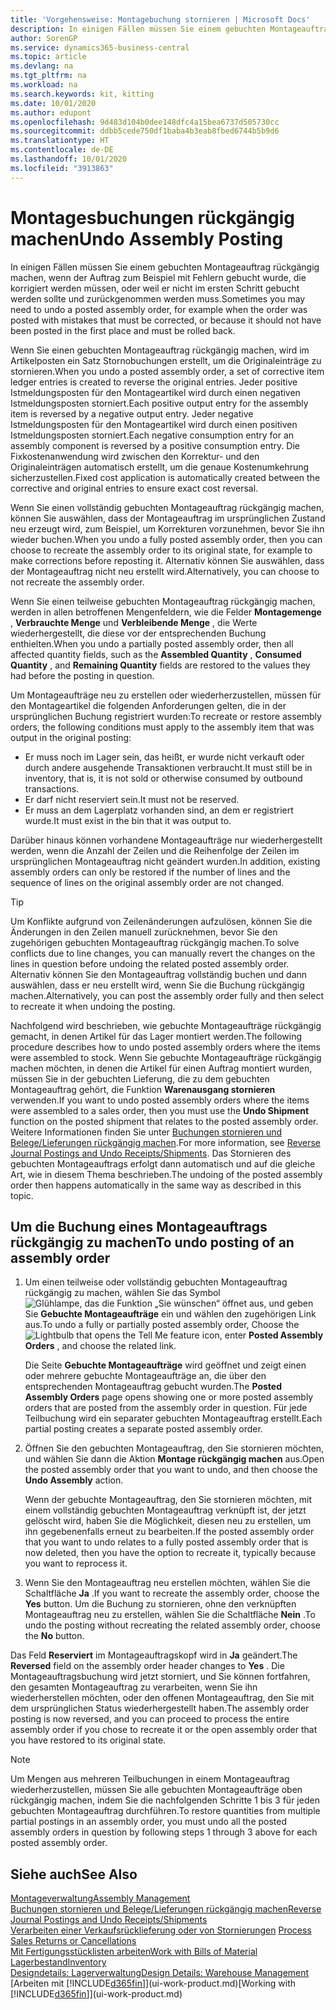 ```yaml
---
title: 'Vorgehensweise: Montagebuchung stornieren | Microsoft Docs'
description: In einigen Fällen müssen Sie einem gebuchten Montageauftrag rückgängig machen, wenn der Auftrag zum Beispiel mit Fehlern gebucht wurde, die korrigiert werden müssen, oder weil er nicht im ersten Schritt gebucht werden sollte und zurückgenommen werden muss.
author: SorenGP
ms.service: dynamics365-business-central
ms.topic: article
ms.devlang: na
ms.tgt_pltfrm: na
ms.workload: na
ms.search.keywords: kit, kitting
ms.date: 10/01/2020
ms.author: edupont
ms.openlocfilehash: 9d483d104b0dee148dfc4a15bea6737d505730cc
ms.sourcegitcommit: ddbb5cede750df1baba4b3eab8fbed6744b5b9d6
ms.translationtype: HT
ms.contentlocale: de-DE
ms.lasthandoff: 10/01/2020
ms.locfileid: "3913863"
---
```

# <a name="undo-assembly-posting"></a><span data-ttu-id="d33b1-103">Montagesbuchungen rückgängig machen</span><span class="sxs-lookup"><span data-stu-id="d33b1-103">Undo Assembly Posting</span></span>
<span data-ttu-id="d33b1-104">In einigen Fällen müssen Sie einem gebuchten Montageauftrag rückgängig machen, wenn der Auftrag zum Beispiel mit Fehlern gebucht wurde, die korrigiert werden müssen, oder weil er nicht im ersten Schritt gebucht werden sollte und zurückgenommen werden muss.</span><span class="sxs-lookup"><span data-stu-id="d33b1-104">Sometimes you may need to undo a posted assembly order, for example when the order was posted with mistakes that must be corrected, or because it should not have been posted in the first place and must be rolled back.</span></span>

<span data-ttu-id="d33b1-105">Wenn Sie einen gebuchten Montageauftrag rückgängig machen, wird im Artikelposten ein Satz Stornobuchungen erstellt, um die Originaleinträge zu stornieren.</span><span class="sxs-lookup"><span data-stu-id="d33b1-105">When you undo a posted assembly order, a set of corrective item ledger entries is created to reverse the original entries.</span></span> <span data-ttu-id="d33b1-106">Jeder positive Istmeldungsposten für den Montageartikel wird durch einen negativen Istmeldungsposten storniert.</span><span class="sxs-lookup"><span data-stu-id="d33b1-106">Each positive output entry for the assembly item is reversed by a negative output entry.</span></span> <span data-ttu-id="d33b1-107">Jeder negative Istmeldungsposten für den Montageartikel wird durch einen positiven Istmeldungsposten storniert.</span><span class="sxs-lookup"><span data-stu-id="d33b1-107">Each negative consumption entry for an assembly component is reversed by a positive consumption entry.</span></span> <span data-ttu-id="d33b1-108">Die Fixkostenanwendung wird zwischen den Korrektur- und den Originaleinträgen automatisch erstellt, um die genaue Kostenumkehrung sicherzustellen.</span><span class="sxs-lookup"><span data-stu-id="d33b1-108">Fixed cost application is automatically created between the corrective and original entries to ensure exact cost reversal.</span></span>  

<span data-ttu-id="d33b1-109">Wenn Sie einen vollständig gebuchten Montageauftrag rückgängig machen, können Sie auswählen, dass der Montageauftrag im ursprünglichen Zustand neu erzeugt wird, zum Beispiel, um Korrekturen vorzunehmen, bevor Sie ihn wieder buchen.</span><span class="sxs-lookup"><span data-stu-id="d33b1-109">When you undo a fully posted assembly order, then you can choose to recreate the assembly order to its original state, for example to make corrections before reposting it.</span></span> <span data-ttu-id="d33b1-110">Alternativ können Sie auswählen, dass der Montageauftrag nicht neu erstellt wird.</span><span class="sxs-lookup"><span data-stu-id="d33b1-110">Alternatively, you can choose to not recreate the assembly order.</span></span>  

<span data-ttu-id="d33b1-111">Wenn Sie einen teilweise gebuchten Montageauftrag rückgängig machen, werden in allen betroffenen Mengenfeldern, wie die Felder **Montagemenge** , **Verbrauchte Menge** und **Verbleibende Menge** , die Werte wiederhergestellt, die diese vor der entsprechenden Buchung enthielten.</span><span class="sxs-lookup"><span data-stu-id="d33b1-111">When you undo a partially posted assembly order, then all affected quantity fields, such as the **Assembled Quantity** , **Consumed Quantity** , and **Remaining Quantity** fields are restored to the values they had before the posting in question.</span></span>  

<span data-ttu-id="d33b1-112">Um Montageaufträge neu zu erstellen oder wiederherzustellen, müssen für den Montageartikel die folgenden Anforderungen gelten, die in der ursprünglichen Buchung registriert wurden:</span><span class="sxs-lookup"><span data-stu-id="d33b1-112">To recreate or restore assembly orders, the following conditions must apply to the assembly item that was output in the original posting:</span></span>  

-   <span data-ttu-id="d33b1-113">Er muss noch im Lager sein, das heißt, er wurde nicht verkauft oder durch andere ausgehende Transaktionen verbraucht.</span><span class="sxs-lookup"><span data-stu-id="d33b1-113">It must still be in inventory, that is, it is not sold or otherwise consumed by outbound transactions.</span></span>  
-   <span data-ttu-id="d33b1-114">Er darf nicht reserviert sein.</span><span class="sxs-lookup"><span data-stu-id="d33b1-114">It must not be reserved.</span></span>  
-   <span data-ttu-id="d33b1-115">Er muss an dem Lagerplatz vorhanden sind, an dem er registriert wurde.</span><span class="sxs-lookup"><span data-stu-id="d33b1-115">It must exist in the bin that it was output to.</span></span>  

<span data-ttu-id="d33b1-116">Darüber hinaus können vorhandene Montageaufträge nur wiederhergestellt werden, wenn die Anzahl der Zeilen und die Reihenfolge der Zeilen im ursprünglichen Montageauftrag nicht geändert wurden.</span><span class="sxs-lookup"><span data-stu-id="d33b1-116">In addition, existing assembly orders can only be restored if the number of lines and the sequence of lines on the original assembly order are not changed.</span></span>  

> [!TIP]  
>  <span data-ttu-id="d33b1-117">Um Konflikte aufgrund von Zeilenänderungen aufzulösen, können Sie die Änderungen in den Zeilen manuell zurücknehmen, bevor Sie den zugehörigen gebuchten Montageauftrag rückgängig machen.</span><span class="sxs-lookup"><span data-stu-id="d33b1-117">To solve conflicts due to line changes, you can manually revert the changes on the lines in question before undoing the related posted assembly order.</span></span> <span data-ttu-id="d33b1-118">Alternativ können Sie den Montageauftrag vollständig buchen und dann auswählen, dass er neu erstellt wird, wenn Sie die Buchung rückgängig machen.</span><span class="sxs-lookup"><span data-stu-id="d33b1-118">Alternatively, you can post the assembly order fully and then select to recreate it when undoing the posting.</span></span>  

<span data-ttu-id="d33b1-119">Nachfolgend wird beschrieben, wie gebuchte Montageaufträge rückgängig gemacht, in denen Artikel für das Lager montiert werden.</span><span class="sxs-lookup"><span data-stu-id="d33b1-119">The following procedure describes how to undo posted assembly orders where the items were assembled to stock.</span></span> <span data-ttu-id="d33b1-120">Wenn Sie gebuchte Montageaufträge rückgängig machen möchten, in denen die Artikel für einen Auftrag montiert wurden, müssen Sie in der gebuchten Lieferung, die zu dem gebuchten Montageauftrag gehört, die Funktion **Warenausgang stornieren** verwenden.</span><span class="sxs-lookup"><span data-stu-id="d33b1-120">If you want to undo posted assembly orders where the items were assembled to a sales order, then you must use the **Undo Shipment** function on the posted shipment that relates to the posted assembly order.</span></span> <span data-ttu-id="d33b1-121">Weitere Informationen finden Sie unter [Buchungen stornieren und Belege/Lieferungen rückgängig machen](finance-how-reverse-journal-posting.md).</span><span class="sxs-lookup"><span data-stu-id="d33b1-121">For more information, see [Reverse Journal Postings and Undo Receipts/Shipments](finance-how-reverse-journal-posting.md).</span></span> <span data-ttu-id="d33b1-122">Das Stornieren des gebuchten Montageauftrags erfolgt dann automatisch und auf die gleiche Art, wie in diesem Thema beschrieben.</span><span class="sxs-lookup"><span data-stu-id="d33b1-122">The undoing of the posted assembly order then happens automatically in the same way as described in this topic.</span></span>  

## <a name="to-undo-posting-of-an-assembly-order"></a><span data-ttu-id="d33b1-123">Um die Buchung eines Montageauftrags rückgängig zu machen</span><span class="sxs-lookup"><span data-stu-id="d33b1-123">To undo posting of an assembly order</span></span>  
1.  <span data-ttu-id="d33b1-124">Um einen teilweise oder vollständig gebuchten Montageauftrag rückgängig zu machen, wählen Sie das Symbol ![Glühlampe, das die Funktion „Sie wünschen“ öffnet](media/ui-search/search_small.png "Was möchten Sie tun?") aus, und geben Sie **Gebuchte Montageaufträge** ein und wählen den zugehörigen Link aus.</span><span class="sxs-lookup"><span data-stu-id="d33b1-124">To undo a fully or partially posted assembly order, Choose the ![Lightbulb that opens the Tell Me feature](media/ui-search/search_small.png "Tell me what you want to do") icon, enter **Posted Assembly Orders** , and choose the related link.</span></span>  

    <span data-ttu-id="d33b1-125">Die Seite **Gebuchte Montageaufträge** wird geöffnet und zeigt einen oder mehrere gebuchte Montageaufträge an, die über den entsprechenden Montageauftrag gebucht wurden.</span><span class="sxs-lookup"><span data-stu-id="d33b1-125">The **Posted Assembly Orders** page opens showing one or more posted assembly orders that are posted from the assembly order in question.</span></span> <span data-ttu-id="d33b1-126">Für jede Teilbuchung wird ein separater gebuchten Montageauftrag erstellt.</span><span class="sxs-lookup"><span data-stu-id="d33b1-126">Each partial posting creates a separate posted assembly order.</span></span>  
2.  <span data-ttu-id="d33b1-127">Öffnen Sie den gebuchten Montageauftrag, den Sie stornieren möchten, und wählen Sie dann die Aktion **Montage rückgängig machen** aus.</span><span class="sxs-lookup"><span data-stu-id="d33b1-127">Open the posted assembly order that you want to undo, and then choose the **Undo Assembly** action.</span></span>  

    <span data-ttu-id="d33b1-128">Wenn der gebuchte Montageauftrag, den Sie stornieren möchten, mit einem vollständig gebuchten Montageauftrag verknüpft ist, der jetzt gelöscht wird, haben Sie die Möglichkeit, diesen neu zu erstellen, um ihn gegebenenfalls erneut zu bearbeiten.</span><span class="sxs-lookup"><span data-stu-id="d33b1-128">If the posted assembly order that you want to undo relates to a fully posted assembly order that is now deleted, then you have the option to recreate it, typically because you want to reprocess it.</span></span>  
3.  <span data-ttu-id="d33b1-129">Wenn Sie den Montageauftrag neu erstellen möchten, wählen Sie die Schaltfläche **Ja** .</span><span class="sxs-lookup"><span data-stu-id="d33b1-129">If you want to recreate the assembly order, choose the **Yes** button.</span></span> <span data-ttu-id="d33b1-130">Um die Buchung zu stornieren, ohne den verknüpften Montageauftrag neu zu erstellen, wählen Sie die Schaltfläche **Nein** .</span><span class="sxs-lookup"><span data-stu-id="d33b1-130">To undo the posting without recreating the related assembly order, choose the **No** button.</span></span>  

<span data-ttu-id="d33b1-131">Das Feld **Reserviert** im Montageauftragskopf wird in **Ja** geändert.</span><span class="sxs-lookup"><span data-stu-id="d33b1-131">The **Reversed** field on the assembly order header changes to **Yes** .</span></span> <span data-ttu-id="d33b1-132">Die Montageauftragsbuchung wird jetzt storniert, und Sie können fortfahren, den gesamten Montageauftrag zu verarbeiten, wenn Sie ihn wiederherstellen möchten, oder den offenen Montageauftrag, den Sie mit dem ursprünglichen Status wiederhergestellt haben.</span><span class="sxs-lookup"><span data-stu-id="d33b1-132">The assembly order posting is now reversed, and you can proceed to process the entire assembly order if you chose to recreate it or the open assembly order that you have restored to its original state.</span></span>  

> [!NOTE]  
>  <span data-ttu-id="d33b1-133">Um Mengen aus mehreren Teilbuchungen in einem Montageauftrag wiederherzustellen, müssen Sie alle gebuchten Montageaufträge oben rückgängig machen, indem Sie die nachfolgenden Schritte 1 bis 3 für jeden gebuchten Montageauftrag durchführen.</span><span class="sxs-lookup"><span data-stu-id="d33b1-133">To restore quantities from multiple partial postings in an assembly order, you must undo all the posted assembly orders in question by following steps 1 through 3 above for each posted assembly order.</span></span>  

## <a name="see-also"></a><span data-ttu-id="d33b1-134">Siehe auch</span><span class="sxs-lookup"><span data-stu-id="d33b1-134">See Also</span></span>  
[<span data-ttu-id="d33b1-135">Montageverwaltung</span><span class="sxs-lookup"><span data-stu-id="d33b1-135">Assembly Management</span></span>](assembly-assemble-items.md)  
[<span data-ttu-id="d33b1-136">Buchungen stornieren und Belege/Lieferungen rückgängig machen</span><span class="sxs-lookup"><span data-stu-id="d33b1-136">Reverse Journal Postings and Undo Receipts/Shipments</span></span>](finance-how-reverse-journal-posting.md)  
<span data-ttu-id="d33b1-137">[Verarbeiten einer Verkaufsrücklieferung oder von Stornierungen](sales-how-process-sales-returns-cancellations.md)  </span><span class="sxs-lookup"><span data-stu-id="d33b1-137">[Process Sales Returns or Cancellations](sales-how-process-sales-returns-cancellations.md)  </span></span>  
[<span data-ttu-id="d33b1-138">Mit Fertigungsstücklisten arbeiten</span><span class="sxs-lookup"><span data-stu-id="d33b1-138">Work with Bills of Material</span></span>](inventory-how-work-BOMs.md)  
[<span data-ttu-id="d33b1-139">Lagerbestand</span><span class="sxs-lookup"><span data-stu-id="d33b1-139">Inventory</span></span>](inventory-manage-inventory.md)  
[<span data-ttu-id="d33b1-140">Designdetails: Lagerverwaltung</span><span class="sxs-lookup"><span data-stu-id="d33b1-140">Design Details: Warehouse Management</span></span>](design-details-warehouse-management.md)  
<span data-ttu-id="d33b1-141">[Arbeiten mit [!INCLUDE[d365fin](includes/d365fin_md.md)]](ui-work-product.md)</span><span class="sxs-lookup"><span data-stu-id="d33b1-141">[Working with [!INCLUDE[d365fin](includes/d365fin_md.md)]](ui-work-product.md)</span></span>

